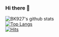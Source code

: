 ### Hi there 👋
![BK927's github stats](https://github-readme-stats.vercel.app/api?username=BK927&show_icons=true)</br>
[![Top Langs](https://github-readme-stats.vercel.app/api/top-langs/?username=BK927&layout=compact)](https://github.com/BK927/github-readme-stats)</br>
[![Hits](https://hits.seeyoufarm.com/api/count/incr/badge.svg?url=https%3A%2F%2Fgithub.com%2FBK927&count_bg=%2379C83D&title_bg=%23555555&icon=&icon_color=%23E7E7E7&title=hits&edge_flat=false)](https://hits.seeyoufarm.com)
